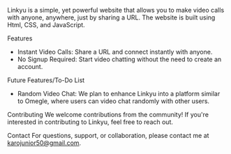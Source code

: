 Linkyu is a simple, yet powerful website that allows you to make video calls with anyone, anywhere, just by sharing a URL. 
The website is built using Html, CSS, and JavaScript.

Features
- Instant Video Calls: Share a URL and connect instantly with anyone.
- No Signup Required: Start video chatting without the need to create an account.
  
Future Features/To-Do List
- Random Video Chat: We plan to enhance Linkyu into a platform similar to Omegle, where users can video chat randomly with other users.
  
Contributing
We welcome contributions from the community! If you're interested in contributing to Linkyu, feel free to reach out.

Contact
For questions, support, or collaboration, please contact me at karojunior50@gmail.com.

